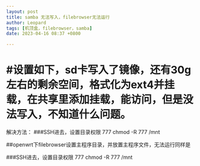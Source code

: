 ```yaml
---
layout: post
title: samba 无法写入，filebrowser无法运行
author: Leopard
tags: [机顶盒，filebrowser，samba]
date: 2023-04-16 08:37 +0800

---
```

# #设置如下，sd卡写入了镜像，还有30g左右的剩余空间，格式化为ext4并挂载，在共享里添加挂载，能访问，但是没法写入，不知道什么问题。
解决方法：
###SSH进去，设置目录权限 777
chmod -R 777 /mnt


##openwrt下filebrowser设置主程序目录，并放置主程序文件，无法运行同样是

###SSH进去，设置目录权限 777
chmod -R 777 /mnt
